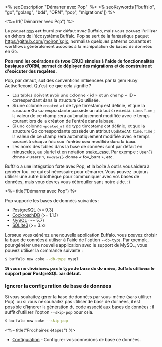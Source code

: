<% seoDescription("Démarrer avec Pop") %>
<% seoKeywords(["buffalo", "go", "golang", "bdd", "ORM", "pop", "migrations"]) %>

<%= h1("Démarrer avec Pop") %>

Le paquet [pop](https://godoc.org/github.com/gobuffalo/pop) est fourni par défaut avec Buffalo, mais vous pouvez l'utiliser en dehors de l'écosystème Buffalo. Pop se sert de la fantastique paquet https://github.com/jmoiron/sqlx, normalise quelques patterns courants et workflows généralement associés à la manipulation de bases de données en Go.

**Pop rend les opérations de type CRUD simples à l'aide de fonctionnalités basiques d'ORM, permet de déployer des migrations et de construire et d'exécuter des requêtes.**

Pop, par défaut, suit des conventions influencées par la gem Ruby ActiveRecord. Qu'est-ce que cela signifie ?

* Les tables doivent avoir une colonne « id » et un champ « ID » correspondant dans la structure Go utilisée.
* Si une colonne `created_at` de type timestamp est définie, et que la structure Go correspondante possède un attribut `CreatedAt time.Time` ; la valeur de ce champ sera automatiquement modifiée avec le temps courant lors de la création de l'entrée dans la base.
* Si une colonne `updated_at` de type timestamp est définie, et que la structure Go correspondante possède un attribut `UpdatedAt time.Time` ; la valeur de ce champ sera automatiquement modifiée avec le temps courant à chaque fois que l'entrée sera modifiée dans la base.
* Les noms des tables dans la base de données sont par défaut en minuscules, au pluriel et en notation [snake_case](https://fr.wikipedia.org/wiki/Snake_case). Par exemple : `User{}` donne « users », `FooBar{}` donne « foo_bars », etc.

Buffalo a une intégration forte avec Pop, et la boîte à outils vous aidera à générer tout ce qui est nécessaire pour démarrer. Vous pouvez toujours utiliser une autre biliothèque pour communiquer avec vos bases de données, mais vous devrez vous débrouiller sans notre aide. :)

<%= title("Démarrer avec Pop") %>

Pop supporte les bases de données suivantes :
* [PostgreSQL](https://www.postgresql.org/) (>= 9.3)
* [CockroachDB](https://www.cockroachlabs.com/) (>= 1.1.1)
* [MySQL](https://www.mysql.com/) (>= 5.7)
* [SQLite3](https://sqlite.org/) (>= 3.x)

Lorsque vous générez une nouvelle application Buffalo, vous pouvez choisir la base de données à utiliser à l'aide de l'option `--db-type`. Par exemple, pour générer une nouvelle application avec le support de MySQL, vous pouvez utiliser la commande suivante :

```bash
$ buffalo new coke --db-type mysql
```

**Si vous ne choisissez pas le type de base de données, Buffalo utilisera le support pour PostgreSQL par défaut.**

### Ignorer la configuration de base de données

Si vous souhaitez gérer la base de données par vous-même (sans utiliser Pop), ou si vous ne souhaitez pas utiliser de base de données, il est possible d'ignorer la génération du code associé aux bases de données : il suffit d'utiliser l'option `--skip-pop` pour cela.

```bash
$ buffalo new coke --skip-pop
```

<%= title("Prochaines étapes") %>

* [Configuration](/fr/docs/db/configuration) - Configurer vos connexions de base de données.
